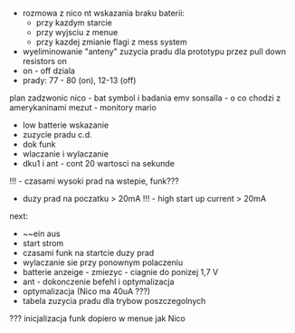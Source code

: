 - rozmowa z nico nt wskazania braku baterii:
	- przy kazdym starcie
	- przy wyjsciu z menue
	- przy kazdej zmianie flagi z mess system
- wyeliminowanie "anteny" zuzycia pradu dla prototypu przez pull down resistors on 
- on - off dziala
- prady: 77 - 80 (on), 12-13 (off)

plan
zadzwonic nico - bat symbol i badania emv
sonsalla - o co chodzi z amerykaninami
mezut - monitory
mario


- low batterie wskazanie
- zuzycie pradu c.d.
- dok funk
- wlaczanie i wylaczanie
- dku1 i ant - cont 20 wartosci na sekunde



!!! - czasami wysoki prad na wstepie, funk???
- duzy prad na poczatku > 20mA
!!! - high start up current > 20mA

next:
- ~~ein aus
- start strom
- czasami funk na startcie duzy prad
- wylaczanie sie przy ponownym polaczeniu
- batterie anzeige - zmiezyc  - ciagnie do ponizej 1,7 V
- ant - dokonczenie befehl i optymalizacja
- optymalizacja (Nico ma 40uA ???)
- tabela zuzycia pradu dla trybow poszczegolnych

??? inicjalizacja funk dopiero w menue jak Nico